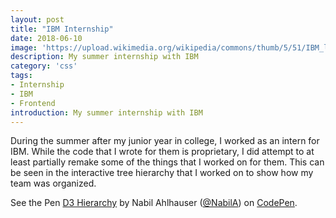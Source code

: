 ```yaml
---
layout: post
title: "IBM Internship"
date: 2018-06-10
image: 'https://upload.wikimedia.org/wikipedia/commons/thumb/5/51/IBM_logo.svg/800px-IBM_logo.svg.png'
description: My summer internship with IBM
category: 'css'
tags:
- Internship
- IBM
- Frontend
introduction: My summer internship with IBM
---
```


During the summer after my junior year in college, I worked as an intern for IBM. While the code that I wrote for them is proprietary, I did attempt to at least partially remake some of the things that I worked on for them. This can be seen in the interactive tree hierarchy that I worked on to show how my team was organized.

<p data-height="600" data-theme-id="24359" data-slug-hash="KrLPXW" data-default-tab="result" data-user="NabilA" data-embed-version="2" data-pen-title="D3 Hierarchy" class="codepen">See the Pen <a href="https://codepen.io/NabilA/pen/KrLPXW/">D3 Hierarchy</a> by Nabil Ahlhauser (<a href="https://codepen.io/NabilA">@NabilA</a>) on <a href="https://codepen.io">CodePen</a>.</p>
<script async src="https://static.codepen.io/assets/embed/ei.js"></script>
